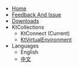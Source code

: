 * [Home](/en-us/)
* [Feedback And Issue](https://github.com/alibaba/kt-connect/issues)
* [Downloads](/en-us/downloads)
* KtCollections
  * KtConnect (Current)
  * [KtVirtualEnvironment](https://alibaba.github.io/virtual-environment/#/en-us/)
* Languages
  * English
  * [中文](/zh-cn/)